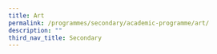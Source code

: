 ```yaml
---
title: Art
permalink: /programmes/secondary/academic-programme/art/
description: ""
third_nav_title: Secondary
---
```

